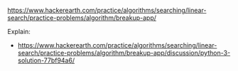 https://www.hackerearth.com/practice/algorithms/searching/linear-search/practice-problems/algorithm/breakup-app/

Explain:

- https://www.hackerearth.com/practice/algorithms/searching/linear-search/practice-problems/algorithm/breakup-app/discussion/python-3-solution-77bf94a6/
